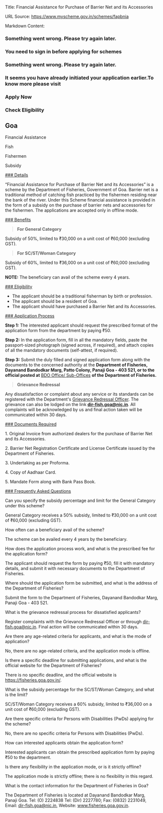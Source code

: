 Title: Financial Assistance for Purchase of Barrier Net and its Accessories

URL Source: https://www.myscheme.gov.in/schemes/fapbnia

Markdown Content:
### Something went wrong. Please try again later.

### 

### You need to sign in before applying for schemes

### Something went wrong. Please try again later.

### It seems you have already initiated your application earlier.To know more please visit

### Apply Now

### Check Eligibility

Goa
---

Financial Assistance

Fish

Fishermen

Subsidy

[### Details](https://www.myscheme.gov.in/schemes/fapbnia#details)

“Financial Assistance for Purchase of Barrier Net and its Accessories” is a scheme by the Department of Fisheries, Government of Goa. Barrier net is a traditional method of catching fish practiced by the fishermen residing near the bank of the river. Under this Scheme financial assistance is provided in the form of a subsidy on the purchase of barrier nets and accessories for the fishermen. The applications are accepted only in offline mode.

[### Benefits](https://www.myscheme.gov.in/schemes/fapbnia#benefits)

> **For General Category**

Subsidy of 50%, limited to ₹30,000 on a unit cost of ₹60,000 (excluding GST).

> **For SC/ST/Woman Category**

Subsidy of 60%, limited to ₹36,000 on a unit cost of ₹60,000 (excluding GST).

**NOTE:** The beneficiary can avail of the scheme every 4 years.

[### Eligibility](https://www.myscheme.gov.in/schemes/fapbnia#eligibility)

*   The applicant should be a traditional fisherman by birth or profession.
*   The applicant should be a resident of Goa.
*   The applicant should have purchased a Barrier Net and its Accessories.

[### Application Process](https://www.myscheme.gov.in/schemes/fapbnia#application-process)

**Step 1:** The interested applicant should request the prescribed format of the application form from the department by paying ₹50.

**Step 2:** In the application form, fill in all the mandatory fields, paste the passport-sized photograph (signed across, if required), and attach copies of all the mandatory documents (self-attest, if required).

**Step 3:** Submit the duly filled and signed application form along with the documents to the concerned authority at the **Department of Fisheries, Dayanand Bandodkar Marg, Patto Colony, Panaji Goa - 403 521, or to the official posted at** [BDO Office/ Sub-Offices](https://fisheries.goa.gov.in/contact-us-2/#) **of the Department of Fisheries.**

> **Grievance Redressal**

Any dissatisfaction or complaint about any service or its standards can be registered with the Department's [Grievance Redressal Officer](https://fisheries.goa.gov.in/contact-us-2/#). The grievance can also be lodged on the link **dir-fish.goa@nic.in**. All complaints will be acknowledged by us and final action taken will be communicated within 30 days.

[### Documents Required](https://www.myscheme.gov.in/schemes/fapbnia#documents-required)

1\. Original Invoice from authorized dealers for the purchase of Barrier Net and its Accessories.

2\. Barrier Net Registration Certificate and License Certificate issued by the Department of Fisheries.

3\. Undertaking as per Proforma.

4\. Copy of Aadhaar Card.

5\. Mandate Form along with Bank Pass Book.

[### Frequently Asked Questions](https://www.myscheme.gov.in/schemes/fapbnia#faqs)

Can you specify the subsidy percentage and limit for the General Category under this scheme?

General Category receives a 50% subsidy, limited to ₹30,000 on a unit cost of ₹60,000 (excluding GST).

How often can a beneficiary avail of the scheme?

The scheme can be availed every 4 years by the beneficiary.

How does the application process work, and what is the prescribed fee for the application form?

The applicant should request the form by paying ₹50, fill it with mandatory details, and submit it with necessary documents to the Department of Fisheries.

Where should the application form be submitted, and what is the address of the Department of Fisheries?

Submit the form to the Department of Fisheries, Dayanand Bandodkar Marg, Panaji Goa - 403 521.

What is the grievance redressal process for dissatisfied applicants?

Register complaints with the Grievance Redressal Officer or through dir-fish.goa@nic.in. Final action will be communicated within 30 days.

Are there any age-related criteria for applicants, and what is the mode of application?

No, there are no age-related criteria, and the application mode is offline.

Is there a specific deadline for submitting applications, and what is the official website for the Department of Fisheries?

There is no specific deadline, and the official website is https://fisheries.goa.gov.in/.

What is the subsidy percentage for the SC/ST/Woman Category, and what is the limit?

SC/ST/Woman Category receives a 60% subsidy, limited to ₹36,000 on a unit cost of ₹60,000 (excluding GST).

Are there specific criteria for Persons with Disabilities (PwDs) applying for the scheme?

No, there are no specific criteria for Persons with Disabilities (PwDs).

How can interested applicants obtain the application form?

Interested applicants can obtain the prescribed application form by paying ₹50 to the department.

Is there any flexibility in the application mode, or is it strictly offline?

The application mode is strictly offline; there is no flexibility in this regard.

What is the contact information for the Department of Fisheries in Goa?

The Department of Fisheries is located at Dayanand Bandodkar Marg, Panaji Goa. Tel: (O) 2224838 Tel: (Dir) 2227780; Fax: (0832) 2231049, Email: dir-fish.goa@nic.in, Website: www.fisheries.goa.gov.in.

